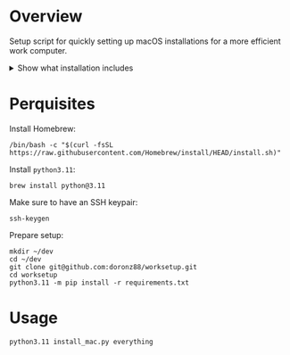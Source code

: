 # Overview

Setup script for quickly setting up macOS installations for a more efficient work computer.

<details>
<summary>Show what installation includes</summary>

- git
- git-lfs
- python3.9 & tk
- python3.11 & tk
- jq
- ipsw
- cmake
- ripgrep
- libffi
- defaultbrowser
- bat
- fzf
- xonsh
- wget
- htop
- ncdu
- watch
- bash-completion
- node
- drawio
- dockutil
- iTerm
- PyCharm CE
- Visual Studio Code
- Sublime Text
- DB Browser for SQLite
- Google Chrome
- Wireshark
- Rectangle
- Discord
- Flycut
- RayCast
- Alt-Tab

</details>

# Perquisites

Install Homebrew:

```shell
/bin/bash -c "$(curl -fsSL https://raw.githubusercontent.com/Homebrew/install/HEAD/install.sh)"
```

Install `python3.11`:

```shell
brew install python@3.11
```

Make sure to have an SSH keypair:

```shell
ssh-keygen
```

Prepare setup:

```shell
mkdir ~/dev
cd ~/dev
git clone git@github.com:doronz88/worksetup.git
cd worksetup
python3.11 -m pip install -r requirements.txt
```

# Usage

```shell
python3.11 install_mac.py everything
```
